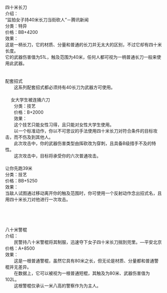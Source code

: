 <title>四十米长刀与八十米警棍</title>
<meta name="GENERATOR" content="WinCHM">
<meta http-equiv="Content-Type" content="text/html; charset=gb2312">
<br>四十米长刀
<br>介绍：
<br>   “监拍女子持40米长刀当街砍人”－腾讯新闻
<br>分类：特异
<br>价格：BB+4200
<br>效果：
<br>    这是一柄长刀，它的材质、分量和普通的长刀并无太大的区别，不过它却有四十米长度。
<br>    它的武器伤害值为51L，触及范围为40米，任何人都可视为一柄普通长刀一般来使用此武器。
<br>　
<br>         
<br>配套招式
<br>　　这系列配套招式都必须持有40长刀为武器方可使用。
<br>　　
<br>　  女大学生被连捅六刀
<br>　　分类：技艺
<br>　　价格：B+2000
<br>　　效果：
<br>　　这个技艺只能女性习得，且只能对女性大学生使用。
<br>　　以一个标准动作，你以不可思议的手法使用四十米长刀对符合条件的目标攻击，而不伤及到其他人。
<br>　　此次攻击中，你的武器伤害类型由挥砍改为穿刺，且具备B级措手不及的特性。
<br>　　这次攻击中，目标将承受你的六次普通攻击。
<br>　　
<br>     让你先跑39米
<br>     分类：技艺
<br>     价格：BB+5250
<br>     效果：
<br>     当敌人试图通过移动离开你的触及范围时，你可使用一个反射动作念出招式名，且用四十米长刀对他进行一次攻击。
<br>         
<br>　　
<br>　　
<br>　　
<br>八十米警棍
<br>介绍：
<br>　　民警持八十米警棍将其制服，迅速夺下女子四十米长刀揣到兜里。—平安北京
<br>价格：A+8500
<br>效果：
<br>　　这是一根普通警棍，虽然它具有80米之长，但无论是材质、分量都和普通警棍并无差异。
<br>　　在数据上，它可以被视为一根普通短棍，其触及为80米、武器伤害值为102L。
<br>　　这根警棍仅承认一米八高的警察作为为主人。
<br>